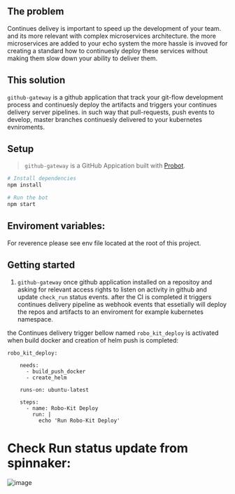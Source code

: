 ## The problem

Continues delivey is important to speed up the development of your team. and its more relevant with complex microservices architecture. the more microservices are added to your echo system the more hassle is invoved for creating a standard how to continuesly deploy these services without making them slow down your ability to deliver them.


## This solution

`github-gateway` is a github application that track your git-flow development process and continuesly deploy the artifacts and triggers your continues delivery server pipelines. in such way that pull-requests, push events to develop, master branches continuesly delivered to your kubernetes evniroments.

## Setup

> `github-gateway` is a GitHub Appication built with [Probot](https://github.com/probot/probot).

```sh
# Install dependencies
npm install

# Run the bot
npm start
```
## Enviroment variables:
For reverence please see env file located at the root of this project.

## Getting started
1. `github-gateway` once github application installed on a repositoy and asking for relevant access rights to listen on activity in github and update `check_run` status events. after the CI is completed it triggers continues delivery pipeline as webhook events that essetially will deploy the repos and artifacts to an enviroment for example kubernetes namespace.

the Continues delivery trigger bellow named `robo_kit_deploy` is activated when build docker and creation of helm push is completed:

```
robo_kit_deploy:

    needs:
      - build_push_docker
      - create_helm

    runs-on: ubuntu-latest

    steps:
      - name: Robo-Kit Deploy
        run: |
          echo 'Run Robo-Kit Deploy'
```

# Check Run status update from spinnaker: 
![image](https://user-images.githubusercontent.com/1706296/73777078-7ceda300-4791-11ea-9095-2bc58cdf7d61.png)






